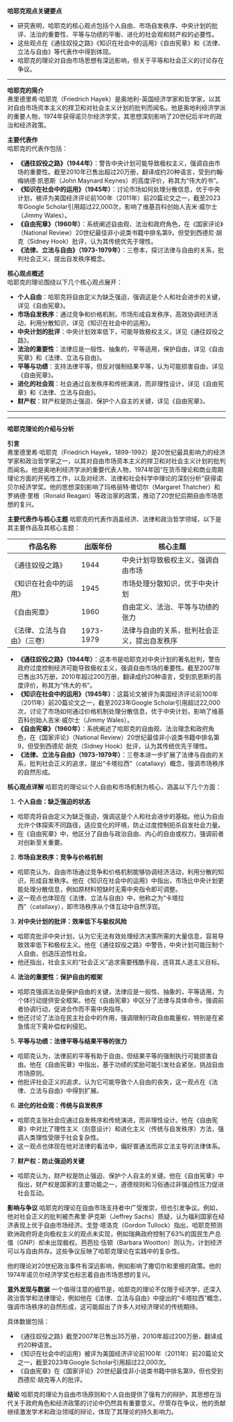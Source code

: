 **哈耶克观点关键要点**
- 研究表明，哈耶克的核心观点包括个人自由、市场自发秩序、中央计划的批评、法治的重要性、平等与功绩的平衡、进化的社会观和财产权的必要性。  
- 这些观点在《通往奴役之路》《知识在社会中的运用》《自由宪章》和《法律、立法与自由》等代表作中得到体现。  
- 哈耶克的理论对自由市场思想有深远影响，但关于平等和社会正义的讨论存在争议。  

---

**哈耶克的简介**  
弗里德里希·哈耶克（Friedrich Hayek）是奥地利-英国经济学家和哲学家，以其对自由市场资本主义的捍卫和对社会主义计划的批判而闻名。他是奥地利经济学派的重要人物，1974年获得诺贝尔经济学奖，其思想深刻影响了20世纪后半叶的政治和经济政策。  

**主要代表作**  
哈耶克的代表作包括：  
- **《通往奴役之路》（1944年）**：警告中央计划可能导致极权主义，强调自由市场的重要性。截至2010年已售出超过20万册，翻译成约20种语言，受到约翰·梅纳德·凯恩斯（John Maynard Keynes）的高度评价，称其为“伟大的书”。  
- **《知识在社会中的运用》（1945年）**：讨论市场如何处理分散信息，优于中央计划，被评为美国经济评论前100年（2011年）前20篇论文之一，截至2023年Google Scholar引用超过22,000次，影响了维基百科创始人吉米·威尔士（Jimmy Wales）。  
- **《自由宪章》（1960年）**：系统阐述自由观、法治和政府角色，在《国家评论》（National Review）20世纪最佳非小说类书籍中排名第9，但受到西德尼·胡克（Sidney Hook）批评，认为其传统优先于理性。  
- **《法律、立法与自由》（1973-1979年）**：三卷本，探讨法律与自由的关系，批判社会正义，提出自发秩序概念。  

**核心观点概述**  
哈耶克的理论围绕以下几个核心观点展开：  
- **个人自由**：哈耶克将自由定义为缺乏强迫，强调这是个人和社会进步的关键，详见《自由宪章》。  
- **市场自发秩序**：通过竞争和价格机制，市场形成自发秩序，高效协调经济活动，利用分散知识，详见《知识在社会中的运用》。  
- **中央计划的批评**：中央计划效率低下，可能导致极权主义，详见《通往奴役之路》。  
- **法治的重要性**：法律应是一般性、抽象的，平等适用，保护自由，详见《自由宪章》和《法律、立法与自由》。  
- **平等与功绩**：支持法律平等，但反对强制结果平等，认为可能损害自由，详见《自由宪章》。  
- **进化的社会观**：社会通过自发秩序和传统演进，而非理性设计，详见《自由宪章》和《法律、立法与自由》。  
- **财产权**：财产权是防止强迫、保护个人自主的关键，详见《自由宪章》。  

---

---

**哈耶克理论的介绍与分析**

**引言**  
弗里德里希·哈耶克（Friedrich Hayek，1899-1992）是20世纪最具影响力的经济学家和政治哲学家之一，以其对自由市场资本主义的捍卫和对社会主义计划的批判而闻名。他是奥地利经济学派的重要代表人物，1974年因“在货币理论和商业周期理论方面的开拓性工作，以及对经济、法律和社会科学中理论的深刻分析”获得诺贝尔经济学奖。他的思想深刻影响了玛格丽特·撒切尔（Margaret Thatcher）和罗纳德·里根（Ronald Reagan）等政治家的政策，推动了20世纪后期自由市场思想的复兴。  

**主要代表作与核心主题**
哈耶克的代表作涵盖经济、法律和政治哲学领域，以下是其主要作品及其核心主题：  

| **作品名称**                     | **出版年份** | **核心主题**                                      |  
|-----------------------------------|--------------|--------------------------------------------------|  
| 《通往奴役之路》                 | 1944         | 中央计划导致极权主义，强调自由市场               |  
| 《知识在社会中的运用》           | 1945         | 市场处理分散知识，优于中央计划                   |  
| 《自由宪章》                     | 1960         | 自由定义、法治、平等与功绩的张力                 |  
| 《法律、立法与自由》（三卷）     | 1973-1979    | 法律与自由的关系，批判社会正义，提出自发秩序     |  

- **《通往奴役之路》（1944年）**：这本书是哈耶克对中央计划的著名批判，警告政府过度控制经济可能导致极权主义，强调自由市场的重要性。截至2007年已售出35万册，2010年超过200万册，翻译成约20种语言，受到凯恩斯的高度评价，称其为“伟大的书”。  
- **《知识在社会中的运用》（1945年）**：这篇论文被评为美国经济评论前100年（2011年）前20篇论文之一，截至2023年Google Scholar引用超过22,000次，讨论了市场如何通过价格机制处理分散信息，优于中央计划，影响了维基百科创始人吉米·威尔士（Jimmy Wales）。  
- **《自由宪章》（1960年）**：系统阐述了哈耶克的自由观、法治理念和政府角色，在《国家评论》（National Review）20世纪最佳非小说类书籍中排名第9，但受到西德尼·胡克（Sidney Hook）批评，认为其传统优先于理性。  
- **《法律、立法与自由》（1973-1979年）**：三卷本进一步扩展了法律与自由的关系，批判社会正义的追求，提出“卡塔拉西”（catallaxy）概念，强调市场秩序的自然形成。  

**核心观点详解**
哈耶克的理论以个人自由和市场机制为核心，涵盖以下几个方面：  

1. **个人自由：缺乏强迫的状态**  
- 哈耶克将自由定义为缺乏强迫，强调这是个人和社会进步的基础。他认为自由允许个体探索不同路径，适应变化的环境，防止过度控制扼杀自发社会力量。  
- 在《自由宪章》中，他区分了自由与政治自由、内心的自由或权力，强调前者对创新至关重要。  

2. **市场自发秩序：竞争与价格机制**  
- 哈耶克认为，自由市场通过竞争和价格机制能够协调经济活动，利用分散的知识，形成自发秩序。他在《知识在社会中的运用》中指出，市场比中央计划更能处理分散信息，例如原材料短缺时无需中央指令即可调整。  
- 这一观点也体现在《法律、立法与自由》中，他称之为“卡塔拉西”（catallaxy），即市场秩序从个体互动中自然浮现。  

3. **对中央计划的批评：效率低下与极权风险**  
- 哈耶克批评中央计划，认为它无法有效处理经济决策所需的大量信息，容易导致效率低下和极权主义。他在《通往奴役之路》中警告，中央计划可能压制个人自由，创造压迫性社会。  
- 他还指出，社会主义的“社会正义”追求需要残酷手段，违背其人道主义目标。  

4. **法治的重要性：保护自由的框架**  
- 哈耶克强调法治是保护自由的关键，法律应是一般性、抽象的，平等适用，为个体行动提供安全框架。他在《自由宪章》中区分了法律与具体命令，强调前者协调行动，促进合作而不需中央指导。  
- 他还讨论了法治在民主社会中的作用，强调限制行政自由裁量权，特别是在紧急情况下需补偿权利侵犯。  

5. **平等与功绩：法律平等与结果平等的张力**  
- 哈耶克认为，法律前的平等有助于自由，但结果平等的强制执行可能损害自由。他在《自由宪章》中指出，基于功绩的奖励可能引发社会紧张，挑战自由市场原则。  
- 他批评社会正义的追求，认为它可能导致个人自由的丧失，这一观点在《法律、立法与自由》中得到扩展。  

6. **进化的社会观：传统与自发秩序**  
- 哈耶克主张社会应通过自发秩序和传统演进，而非理性设计。他在《自由宪章》中对比了理性主义（刻意设计）和进化主义（传统与自发秩序）方法，强调人类理性受限于社会复杂性。  
- 这一观点也体现在他对法律的看法中，偏好普通法而非立法主导的法律体系。  

7. **财产权：防止强迫的关键**  
- 哈耶克认为，财产权是防止强迫、保护个人自主的关键。他在《自由宪章》中指出，财产权是国家的主要功能之一，道德规则和习俗通过非强迫性压力促进社会互动。  

**影响与争议**
哈耶克的理论在自由市场支持者中广受推崇，但也引发争议。例如，他对社会正义的批判被杰弗里·萨克斯（Jeffrey Sachs）质疑，认为福利国家在经济表现上优于自由市场经济。戈登·塔洛克（Gordon Tullock）指出，哈耶克预测欧洲政府将走向极权主义的观点未实现，例如瑞典政府控制了63%的国民生产总值（GNP）却未出现极权。芭芭拉·伍顿（Barbara Wootton）则认为，计划经济可以与自由共存。这些争议反映了哈耶克理论在实践中的复杂性。  

他的理论对20世纪政治事件有深远影响，例如影响了撒切尔和里根的政策。他的1974年诺贝尔经济学奖也标志着自由市场思想的复兴。  

**意外发现与数据**
一个值得注意的细节是，哈耶克的理论不仅限于经济学，还深入政治哲学和法律理论，例如他在《法律、立法与自由》中提出的“卡塔拉西”概念，强调市场秩序的自然形成，这可能超出了许多人对经济理论的传统期待。  

具体数据包括：  
- 《通往奴役之路》截至2007年已售出35万册，2010年超过200万册，翻译成约20种语言。  
- 《知识在社会中的运用》被评为美国经济评论前100年（2011年）前20篇论文之一，截至2023年Google Scholar引用超过22,000次。  
- 《自由宪章》在《国家评论》20世纪最佳非小说类书籍中排名第9，但也受到西德尼·胡克等人的批评。  

**结论**
哈耶克的理论为自由市场原则和个人自由提供了强有力的辩护，其思想在当代关于政府角色和经济政策的讨论中仍然具有重要意义。尽管存在争议，他的贡献继续激发学术和政治领域的辩论，体现了其理论的持久影响力。  

